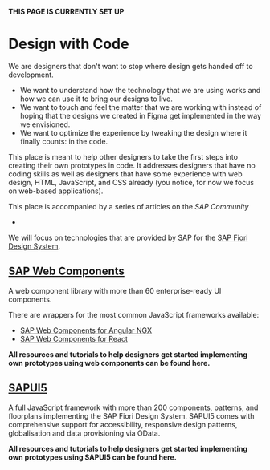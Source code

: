**THIS PAGE IS CURRENTLY SET UP**


# Design with Code

We are designers that don't want to stop where design gets handed off to development. 

* We want to understand how the technology that we are using works and how we can use it to bring our designs to live. 
* We want to touch and feel the matter that we are working with instead of hoping that the designs we created in Figma get implemented in the way we envisioned.
* We want to optimize the experience by tweaking the design where it finally counts: in the code.

This place is meant to help other designers to take the first steps into creating their own prototypes in code. It addresses designers that have no coding skills as well as designers that have some experience with web design, HTML, JavaScript, and CSS already (you notice, for now we focus on web-based applications).

This place is accompanied by a series of articles on the *SAP Community* 

* 

We will focus on technologies that are provided by SAP for the [SAP Fiori Design System](https://experience.sap.com/fiori-design/).

## [SAP Web Components](https://sap.github.io/ui5-webcomponents/)

A web component library with more than 60 enterprise-ready UI components. 

There are wrappers for the most common JavaScript frameworks available:

* [SAP Web Components for Angular NGX](https://github.com/SAP/ui5-webcomponents-ngx)
* [SAP Web Components for React](https://github.com/SAP/ui5-webcomponents-react)

**All resources and tutorials to help designers get started implementing own prototypes using web components can be found here.**

## [SAPUI5](https://sapui5.hana.ondemand.com/#/)

A full JavaScript framework with more than 200 components, patterns, and floorplans implementing the SAP Fiori Design System. SAPUI5 comes with comprehensive support for accessibility, responsive design patterns, globalisation and data provisioning via OData. 

**All resources and tutorials to help designers get started implementing own prototypes using SAPUI5 can be found here.**

